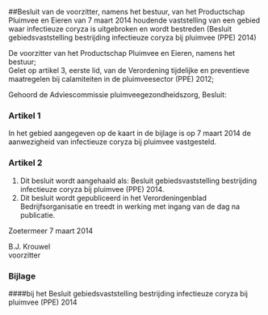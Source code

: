 <meta http-equiv='Content-Type' content='text/html; charset=utf-8' />

##Besluit van de voorzitter, namens het bestuur, van het Productschap Pluimvee en Eieren van 7 maart 2014 houdende vaststelling van een gebied waar infectieuze coryza is uitgebroken en wordt bestreden (Besluit gebiedsvaststelling bestrijding infectieuze coryza bij pluimvee (PPE) 2014)

De voorzitter van het Productschap Pluimvee en Eieren, namens het bestuur;  
Gelet op artikel 3, eerste lid, van de Verordening tijdelijke en preventieve maatregelen bij calamiteiten in de pluimveesector (PPE) 2012;

Gehoord de Adviescommissie pluimveegezondheidszorg,
Besluit:    

### Artikel  1  

In het gebied aangegeven op de kaart in de bijlage is op 7 maart 2014 de aanwezigheid van infectieuze coryza bij pluimvee vastgesteld.  

### Artikel  2  

1.  Dit besluit wordt aangehaald als: Besluit gebiedsvaststelling bestrijding infectieuze coryza bij pluimvee (PPE) 2014.   
2.  Dit besluit wordt gepubliceerd in het Verordeningenblad Bedrijfsorganisatie en treedt in werking met ingang van de dag na publicatie.   

Zoetermeer 
7 maart 2014   

B.J. Krouwel  
voorzitter   

### Bijlage  

####bij het Besluit gebiedsvaststelling bestrijding infectieuze coryza bij pluimvee (PPE) 2014

![]()

